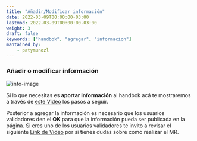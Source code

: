 ```yaml
---
title: "Añadir/Modificar información"
date: 2022-03-09T00:00:00-03:00
lastmod: 2022-03-09T00:00:00-03:00
weight: 3
draft: false
keywords: ["handbok", "agregar", "informacion"]
mantained_by:
    - patymunozl
---
```


### Añadir o modificar información

![info-image](../info.png)

Si lo que necesitas es **aportar información** al handbok acá te mostraremos a través de [este Video](https://drive.google.com/file/d/1VdxbQhxzmfE4PLHSgJxBUbC9UvNPsfBk/view?usp=sharing) los pasos a seguir.

Posterior a agregar la información es necesario que los usuarios validadores den el **OK** para que la información pueda ser publicada en la página.
Si eres uno de los usuarios validadores te invito a revisar el siguiente [Link de Video](https://drive.google.com/file/d/1kDM7OArYGtpOUcpdVjP6UsqmWSmpGMcX/view?usp=sharing) por si tienes dudas sobre como realizar el MR.
